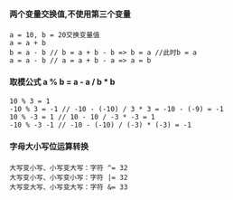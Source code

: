#### 两个变量交换值,不使用第三个变量
    a = 10, b = 20交换变量值
    a = a + b
    b = a - b // b = a + b - b => b = a //此时b = a
    a = a - b // a = a + b - a => a = b
#### 取模公式 a % b = a - a / b * b
    10 % 3 = 1
    -10 % 3 = -1 // -10 - (-10) / 3 * 3 = -10 - (-9) = -1
    10 % -3 = 1 // 10 - 10 / -3 * -3 = 1
    -10 % -3 -1 // -10 - (-10) / (-3) * (-3) = -1
#### 字母大小写位运算转换
    大写变小写、小写变大写：字符 ^= 32
    大写变小写、小写变小写：字符 |= 32
    大写变大写、小写变大写：字符 &= 33